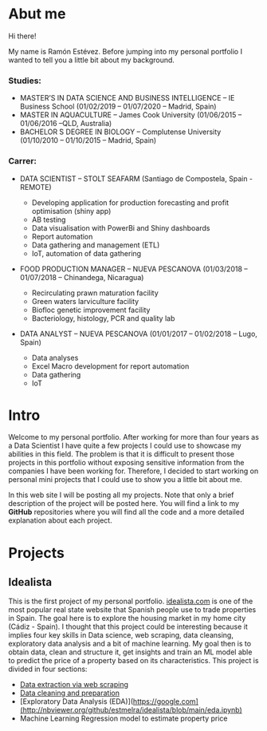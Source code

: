 

# Abut me
Hi there!

My name is Ramón Estévez. Before jumping into my personal portfolio I wanted to tell you a little bit about my background. 

### Studies:
* MASTER’S IN DATA SCIENCE AND BUSINESS INTELLIGENCE – IE Business School (01/02/2019 – 01/07/2020 – Madrid, Spain)
* MASTER IN AQUACULTURE – James Cook University (01/06/2015 – 01/06/2016 –QLD, Australia)
* BACHELOR ́S DEGREE IN BIOLOGY – Complutense University (01/10/2010 – 01/10/2015 – Madrid, Spain)

### Carrer:
* DATA SCIENTIST – STOLT SEAFARM (Santiago de Compostela, Spain - REMOTE)
  * Developing application for production forecasting and profit optimisation (shiny app) 
  * AB testing
  * Data visualisation with PowerBi and Shiny dashboards
  * Report automation
  * Data gathering and management (ETL) 
  * IoT, automation of data gathering

* FOOD PRODUCTION MANAGER – NUEVA PESCANOVA (01/03/2018 – 01/07/2018 – Chinandega, Nicaragua) 
  * Recirculating prawn maturation facility
  * Green waters larviculture facility
  * Biofloc genetic improvement facility
  * Bacteriology, histology, PCR and quality lab

* DATA ANALYST – NUEVA PESCANOVA (01/01/2017 – 01/02/2018 – Lugo, Spain)
  * Data analyses
  * Excel Macro development for report automation 
  * Data gathering
  * IoT 



# Intro

Welcome to my personal portfolio. After working for more than four years as a Data Scientist I have quite a few projects I could use to showcase my abilities in this field. The problem is that it is difficult to present those projects in this portfolio without exposing sensitive information from the companies I have been working for. Therefore, I decided to start working on personal mini projects that I could use to show you a little bit about me. 

In this web site I will be posting all my projects. Note that only a brief description of the project will be posted here. You will find a link to my **GitHub** repositories where you will find all the code and a more detailed explanation about each project. 

# Projects

## Idealista

This is the first project of my personal portfolio. [idealista.com](https://www.idealista.com) is one of the most popular real state website that Spanish people use to trade properties in Spain. The goal here is to explore the housing market in my home city (Cádiz - Spain). I thought that this project could be interesting because it implies four key skills in Data science, web scraping, data cleansing, exploratory data analysis and a bit of machine learning. My goal then is to obtain data, clean and structure it, get insights and train an ML model able to predict the price of a property based on its characteristics. This project is divided in four sections:

* [Data extraction via web scraping](https://github.com/estmelra/idealista/blob/main/scraper.ipynb)
* [Data cleaning and preparation](https://github.com/estmelra/idealista/blob/main/data_preparation.ipynb)
* [Exploratory Data Analysis (EDA)](https://google.com](http://nbviewer.org/github/estmelra/idealista/blob/main/eda.ipynb)
* Machine Learning Regression model to estimate property price




